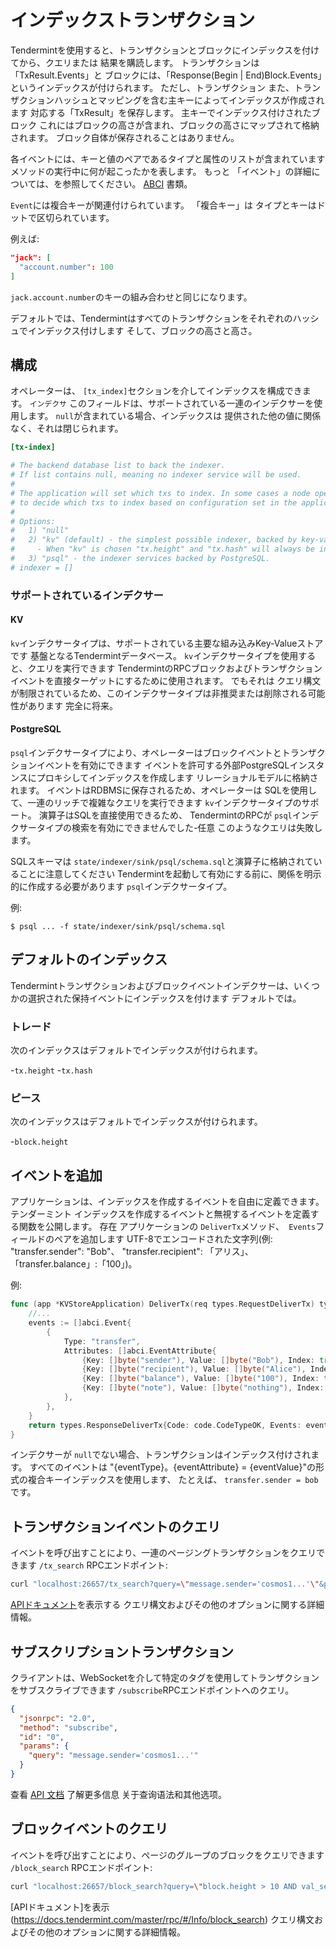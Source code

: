 # インデックストランザクション

Tendermintを使用すると、トランザクションとブロックにインデックスを付けてから、クエリまたは
結果を購読します。 トランザクションは「TxResult.Events」と
ブロックには、「Response(Begin | End)Block.Events」というインデックスが付けられます。 ただし、トランザクション
また、トランザクションハッシュとマッピングを含む主キーによってインデックスが作成されます
対応する「TxResult」を保存します。 主キーでインデックス付けされたブロック
これにはブロックの高さが含まれ、ブロックの高さにマップされて格納されます。
ブロック自体が保存されることはありません。

各イベントには、キーと値のペアであるタイプと属性のリストが含まれています
メソッドの実行中に何が起こったかを表します。 もっと
「イベント」の詳細については、を参照してください。
[ABCI](https://github.com/tendermint/spec/blob/master/spec/abci/abci.md#events)
書類。

`Event`には複合キーが関連付けられています。 「複合キー」は
タイプとキーはドットで区切られています。

例えば:

```json
"jack": [
  "account.number": 100
]
```

`jack.account.number`のキーの組み合わせと同じになります。

デフォルトでは、Tendermintはすべてのトランザクションをそれぞれのハッシュでインデックス付けします
そして、ブロックの高さと高さ。

## 構成

オペレーターは、 `[tx_index]`セクションを介してインデックスを構成できます。 `インデクサ`
このフィールドは、サポートされている一連のインデクサーを使用します。 `null`が含まれている場合、インデックスは
提供された他の値に関係なく、それは閉じられます。

```toml
[tx-index]

# The backend database list to back the indexer.
# If list contains null, meaning no indexer service will be used.
#
# The application will set which txs to index. In some cases a node operator will be able
# to decide which txs to index based on configuration set in the application.
#
# Options:
#   1) "null"
#   2) "kv" (default) - the simplest possible indexer, backed by key-value storage (defaults to levelDB; see DBBackend).
#     - When "kv" is chosen "tx.height" and "tx.hash" will always be indexed.
#   3) "psql" - the indexer services backed by PostgreSQL.
# indexer = []
```

### サポートされているインデクサー

#### KV

`kv`インデクサータイプは、サポートされている主要な組み込みKey-Valueストアです
基盤となるTendermintデータベース。 `kv`インデクサータイプを使用すると、クエリを実行できます
TendermintのRPCブロックおよびトランザクションイベントを直接ターゲットにするために使用されます。 でもそれは
クエリ構文が制限されているため、このインデクサータイプは非推奨または削除される可能性があります
完全に将来。

#### PostgreSQL

`psql`インデクサータイプにより、オペレーターはブロックイベントとトランザクションイベントを有効にできます
イベントを許可する外部PostgreSQLインスタンスにプロキシしてインデックスを作成します
リレーショナルモデルに格納されます。 イベントはRDBMSに保存されるため、オペレーターは
SQLを使用して、一連のリッチで複雑なクエリを実行できます
`kv`インデクサータイプのサポート。 演算子はSQLを直接使用できるため、
TendermintのRPCが `psql`インデクサータイプの検索を有効にできませんでした-任意
このようなクエリは失敗します。

SQLスキーマは `state/indexer/sink/psql/schema.sql`と演算子に格納されていることに注意してください
Tendermintを起動して有効にする前に、関係を明示的に作成する必要があります
`psql`インデクサータイプ。

例:

```shell
$ psql ... -f state/indexer/sink/psql/schema.sql
```

## デフォルトのインデックス

Tendermintトランザクションおよびブロックイベントインデクサーは、いくつかの選択された保持イベントにインデックスを付けます
デフォルトでは。

### トレード

次のインデックスはデフォルトでインデックスが付けられます。

-`tx.height`
-`tx.hash`

### ピース

次のインデックスはデフォルトでインデックスが付けられます。

-`block.height`

## イベントを追加

アプリケーションは、インデックスを作成するイベントを自由に定義できます。 テンダーミント
インデックスを作成するイベントと無視するイベントを定義する関数を公開します。 存在
アプリケーションの `DeliverTx`メソッド、` Events`フィールドのペアを追加します
UTF-8でエンコードされた文字列(例: "transfer.sender": "Bob"、 "transfer.recipient":
「アリス」、「transfer.balance」:「100」)。

例:

```go
func (app *KVStoreApplication) DeliverTx(req types.RequestDeliverTx) types.Result {
    //...
    events := []abci.Event{
        {
            Type: "transfer",
            Attributes: []abci.EventAttribute{
                {Key: []byte("sender"), Value: []byte("Bob"), Index: true},
                {Key: []byte("recipient"), Value: []byte("Alice"), Index: true},
                {Key: []byte("balance"), Value: []byte("100"), Index: true},
                {Key: []byte("note"), Value: []byte("nothing"), Index: true},
            },
        },
    }
    return types.ResponseDeliverTx{Code: code.CodeTypeOK, Events: events}
}
```

インデクサーが `null`でない場合、トランザクションはインデックス付けされます。 すべてのイベントは
"{eventType}。{eventAttribute} = {eventValue}"の形式の複合キーインデックスを使用します、
たとえば、 `transfer.sender = bob`です。

## トランザクションイベントのクエリ

イベントを呼び出すことにより、一連のページングトランザクションをクエリできます
`/tx_search` RPCエンドポイント:

```bash
curl "localhost:26657/tx_search?query=\"message.sender='cosmos1...'\"&prove=true"
```

[APIドキュメント](https://docs.tendermint.com/master/rpc/#/Info/tx_search)を表示する
クエリ構文およびその他のオプションに関する詳細情報。

## サブスクリプショントランザクション

クライアントは、WebSocketを介して特定のタグを使用してトランザクションをサブスクライブできます
`/subscribe`RPCエンドポイントへのクエリ。

```json
{
  "jsonrpc": "2.0",
  "method": "subscribe",
  "id": "0",
  "params": {
    "query": "message.sender='cosmos1...'"
  }
}
```

查看 [API 文档](https://docs.tendermint.com/master/rpc/#subscribe) 了解更多信息
关于查询语法和其他选项。

## ブロックイベントのクエリ

イベントを呼び出すことにより、ページのグループのブロックをクエリできます
`/block_search` RPCエンドポイント:

```bash
curl "localhost:26657/block_search?query=\"block.height > 10 AND val_set.num_changed > 0\""
```

[APIドキュメント]を表示(https://docs.tendermint.com/master/rpc/#/Info/block_search)
クエリ構文およびその他のオプションに関する詳細情報。
